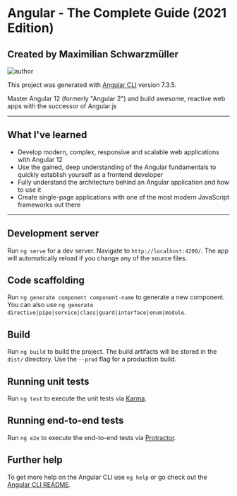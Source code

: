 # Angular - The Complete Guide (2021 Edition)

## Created by Maximilian Schwarzmüller
<img src="https://i.ibb.co/whGLvYy/Angular2021.png" alt="author">

This project was generated with [Angular CLI](https://github.com/angular/angular-cli) version 7.3.5.

Master Angular 12 (formerly "Angular 2") and build awesome, reactive web apps with the successor of Angular.js
<hr>

## What I've learned

<ul>
    <li>
        Develop modern, complex, responsive and scalable web applications with Angular 12
    </li>
    <li>
        Use the gained, deep understanding of the Angular fundamentals to quickly establish yourself as a frontend developer
    </li>
    <li>
        Fully understand the architecture behind an Angular application and how to use it
    </li>
    <li>
        Create single-page applications with one of the most modern JavaScript frameworks out there
    </li>
</ul>
<hr>

## Development server

Run `ng serve` for a dev server. Navigate to `http://localhost:4200/`. The app will automatically reload if you change any of the source files.

## Code scaffolding

Run `ng generate component component-name` to generate a new component. You can also use `ng generate directive|pipe|service|class|guard|interface|enum|module`.

## Build

Run `ng build` to build the project. The build artifacts will be stored in the `dist/` directory. Use the `--prod` flag for a production build.

## Running unit tests

Run `ng test` to execute the unit tests via [Karma](https://karma-runner.github.io).

## Running end-to-end tests

Run `ng e2e` to execute the end-to-end tests via [Protractor](http://www.protractortest.org/).

## Further help

To get more help on the Angular CLI use `ng help` or go check out the [Angular CLI README](https://github.com/angular/angular-cli/blob/master/README.md).
